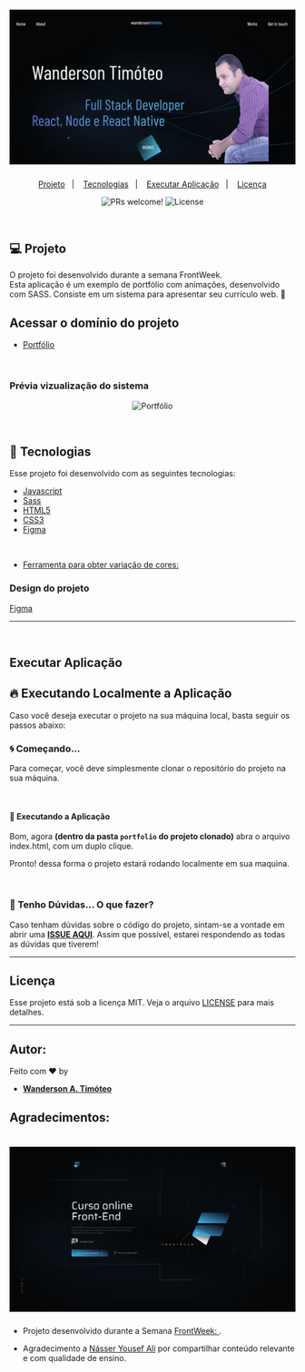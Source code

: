 <h1 align="center">
    <img alt="Portfólio" title="Portfólio" src=".github/portfolio-sass.PNG" />
</h1>

<p align="center">
  <a href="#-projeto">Projeto</a>&nbsp;&nbsp;&nbsp;|&nbsp;&nbsp;&nbsp;
  <a href="#-tecnologias">Tecnologias</a>&nbsp;&nbsp;&nbsp;|&nbsp;&nbsp;&nbsp;
  <a href="#-executar aplicação">Executar Aplicação</a>&nbsp;&nbsp;&nbsp;|&nbsp;&nbsp;&nbsp;
  <a href="#-licença">Licença</a>
</p>

<p align="center">
 <img src="https://img.shields.io/static/v1?label=PRs&message=welcome&color=15C3D6&labelColor=000000" alt="PRs welcome!" />

  <img alt="License" src="https://img.shields.io/static/v1?label=license&message=MIT&color=15C3D6&labelColor=000000">
</p>
<br>

## 💻 Projeto

O projeto foi desenvolvido durante a semana FrontWeek. <br>
Esta aplicação é um exemplo de portfólio com animações, desenvolvido com SASS. Consiste em um sistema para apresentar seu currículo web. 💜

## Acessar o domínio do projeto

- [Portfólio](https://wanderson-a-timoteo.github.io/portfolio)

<br>

### Prévia vizualização do sistema

<p align="center">
    <img alt="Portfólio" title="Portfólio" src=".github/Portfolio.gif" />
</p>

<br>

## 🚀 Tecnologias

Esse projeto foi desenvolvido com as seguintes tecnologias:

- [Javascript](https://wanderson-a-timoteo.github.io/portfolio)
- [Sass](https://sass-lang.com/)
- [HTML5](https://developer.mozilla.org/pt-BR/docs/Web/HTML/HTML5)
- [CSS3](https://www.tutorialspoint.com/css/css3_tutorial.htm)
- [Figma](https://www.figma.com/)

<br>

- [Ferramenta para obter variação de cores: ](https://www.youtube.com/redirect?event=video_description&redir_token=QUFFLUhqa2VuRlF6bTlxa2haaVVlV3RJVVJwN001M2hoZ3xBQ3Jtc0tuckZ5R2NFZ3VFU3h2TjBHYTNqYnZmeDJ4N2tvNWpVM29iNzdHR1I5ZGtSQjIxb1hHeE91YlNodW50RC1IOU0zSEtpOTBTTjR0YjF6QlFaLVY4TzV6bDF0SWRQS0RjWTBna3RBS0RidHZINExRNDJ2OA&q=https%3A%2F%2Fhihayk.github.io%2Fscale%2F%234%2F6%2F35%2F46%2F-0%2F0%2F20%2F14%2F2DC7ED%2F45%2F199%2F237%2Fwhite)

### Design do projeto

[Figma](https://www.youtube.com/redirect?event=video_description&redir_token=QUFFLUhqa2xRLW5kQjdLSjI3djhpaUt3WlBQZ0hhRC1pUXxBQ3Jtc0tuVzdwRkgwaEhtYlhmOWx2STh0aTRKUWxYQm1XUlpRMlhUdnhPZ2dKbW9qbDdzRHZQZl9NOGVfVFRkZEZ1RnYtbTk2QS1JeXp4VWJrMnlHT18yVkZvbjk3dFBYWmxHSXZHaFV5Tkl5U0xORWhJdTdINA&q=https%3A%2F%2Fwww.figma.com%2Ffile%2FvxNy2e2MYzFE41JrOhUrph%2FFrontWeek-Portf%25C3%25B3lio%3Fnode-id%3D2%253A3)

---

<br>

## Executar Aplicação

## 🔥 Executando Localmente a Aplicação

Caso você deseja executar o projeto na sua máquina local, basta seguir os passos abaixo:

### 🌀 Começando...

Para começar, você deve simplesmente clonar o repositório do projeto na sua máquina.

<br>

#### 💨 Executando a Aplicação

Bom, agora **(dentro da pasta `portfolio` do projeto clonado)** abra o arquivo index.html, com um duplo clique.

Pronto! dessa forma o projeto estará rodando localmente em sua maquina.

<br>

### 🚩 Tenho Dúvidas... O que fazer?

Caso tenham dúvidas sobre o código do projeto, sintam-se a vontade em abrir uma **[ISSUE AQUI](https://github.com/Wanderson-A-Timoteo/portfolio/issues)**. Assim que possível, estarei respondendo as todas as dúvidas que tiverem!

---

## Licença

Esse projeto está sob a licença MIT. Veja o arquivo [LICENSE](LICENSE.md) para mais detalhes.

---

## Autor:

Feito com ♥ by

- [**Wanderson A. Timóteo**](https://wandersontimoteo.ga)

## Agradecimentos:

<h1 align="center">
    <img alt="Násser Yousef Ali - FronPush" title="Násser Yousef Ali - FronPush" src=".github/lp-frontpush.png" />
</h1>

- Projeto desenvolvido durante a Semana [FrontWeek: ](https://www.nyousefali.com.br/).

- Agradecimento a [Násser Yousef Ali](https://github.com/nyousefali) por compartilhar conteúdo relevante e com qualidade de ensino.
